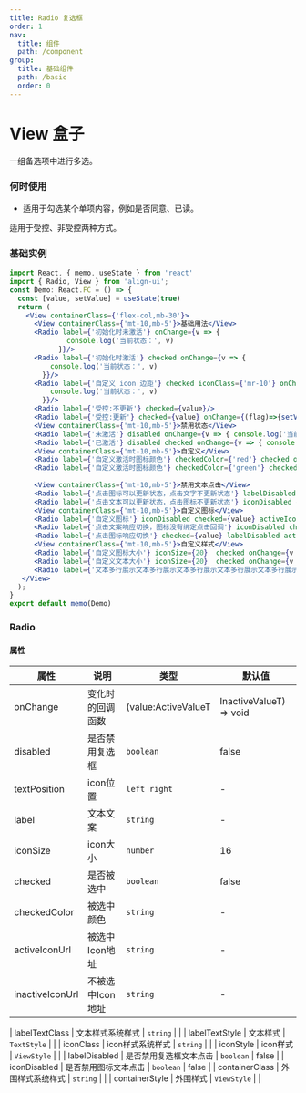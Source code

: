 ```yaml
---
title: Radio 复选框
order: 1
nav:
  title: 组件
  path: /component
group:
  title: 基础组件
  path: /basic
  order: 0
---
```


# View 盒子

一组备选项中进行多选。

### 何时使用

- 适用于勾选某个单项内容，例如是否同意、已读。

适用于受控、非受控两种方式。

### 基础实例

```jsx mdx:preview&background=#bebebe29
import React, { memo, useState } from 'react'
import { Radio, View } from 'align-ui';
const Demo: React.FC = () => {
  const [value, setValue] = useState(true)
  return (
    <View containerClass={'flex-col,mb-30'}>
      <View containerClass={'mt-10,mb-5'}>基础用法</View>
      <Radio label={'初始化时未激活'} onChange={v => {
              console.log('当前状态：', v)
            }}/>
      <Radio label={'初始化时激活'} checked onChange={v => {
          console.log('当前状态：', v)
        }}/>
      <Radio label={'自定义 icon 边距'} checked iconClass={'mr-10'} onChange={v => {
          console.log('当前状态：', v)
        }}/>
      <Radio label={'受控:不更新'} checked={value}/>
      <Radio label={'受控:更新'} checked={value} onChange={(flag)=>{setValue(flag)}}/>
      <View containerClass={'mt-10,mb-5'}>禁用状态</View>
      <Radio label={'未激活'} disabled onChange={v => { console.log('当前状态：', v)}}/>
      <Radio label={'已激活'} disabled checked onChange={v => { console.log('当前状态：', v)}}/>
      <View containerClass={'mt-10,mb-5'}>自定义</View>
      <Radio label={'自定义激活时图标颜色'} checkedColor={'red'} checked onChange={v => { console.log('当前状态：', v)}}/>
      <Radio label={'自定义激活时图标颜色'} checkedColor={'green'} checked onChange={v => { console.log('当前状态：', v)}}/>
      
      <View containerClass={'mt-10,mb-5'}>禁用文本点击</View>
      <Radio label={'点击图标可以更新状态，点击文字不更新状态'} labelDisabled checked onChange={v => { console.log('当前状态：', v)}}/>
      <Radio label={'点击文本可以更新状态，点击图标不更新状态'} iconDisabled checked onChange={v => { console.log('当前状态：', v)}}/>
      <View containerClass={'mt-10,mb-5'}>自定义图标</View>
      <Radio label={'自定义图标'} iconDisabled checked={value} activeIconUrl="https://z.autoimg.cn/sou/auto-ui/icon/rise.png" inactiveIconUrl="https://z.autoimg.cn/sou/auto-ui/icon/fall.png" checkedColor={'white'} onChange={v => { console.log('当前状态：', v)}}/>
      <Radio label={'点击文案响应切换，图标没有绑定点击回调'} iconDisabled checked={value} activeIconUrl="https://z.autoimg.cn/sou/auto-ui/icon/rise.png" inactiveIconUrl="https://z.autoimg.cn/sou/auto-ui/icon/fall.png" checkedColor={'white'} onChange={v => { console.log('当前状态：', v)}}/>
      <Radio label={'点击图标响应切换'} checked={value} labelDisabled activeIconUrl="https://z.autoimg.cn/sou/auto-ui/icon/rise.png" inactiveIconUrl="https://z.autoimg.cn/sou/auto-ui/icon/fall.png" checkedColor={'white'} onChange={v => { console.log('当前状态：', v)}}/>
      <View containerClass={'mt-10,mb-5'}>自定义样式</View>
      <Radio label={'自定义图标大小'} iconSize={20}  checked onChange={v => { console.log('当前状态：', v)}}/>
      <Radio label={'自定义文本大小'} iconSize={20}  checked onChange={v => { console.log('当前状态：', v)}} labelTextClass={'text-red,text-10'}/>
      <Radio label={'文本多行展示文本多行展示文本多行展示文本多行展示文本多行展示文本多行展示文本多行展示文本多行展示文本多行展示文本多行展示文本多行展示文本多行展示文本多行展示文本多行展示文本多行展示文本多行展示'} iconSize={20}  checked onChange={v => { console.log('当前状态：', v)}}/>
   </View>
  );
}
export default memo(Demo)
```

### Radio

#### 属性


| 属性           | 说明       | 类型      | 默认值 |
| -------------- | ---------- | --------- | ------ |
| onChange       | 变化时的回调函数   | (value:ActiveValueT|InactiveValueT) => void  | -      |
| disabled          | 是否禁用复选框 | `boolean`  | false      |
| textPosition       | icon位置 | `left right` | -      |
| label       | 文本文案 | `string` | -      |
| iconSize       | icon大小 | `number` | 16      |
| checked       | 是否被选中 | `boolean` | false     |
| checkedColor       | 被选中颜色 | `string` | -      |
| activeIconUrl       | 被选中Icon地址 | `string` | -      |
| inactiveIconUrl       | 不被选中Icon地址 | `string` | -      |

| labelTextClass       | 文本样式系统样式 | `string` |      |
| labelTextStyle       | 文本样式 | `TextStyle` |       |
| iconClass       | icon样式系统样式 | `string` |       |
| iconStyle       | icon样式 | `ViewStyle` |      |
| labelDisabled       | 是否禁用复选框文本点击 | `boolean` |   false    |
| iconDisabled       | 是否禁用图标文本点击 | `boolean` |  false     |
| containerClass       | 外围样式系统样式 | `string` |      |
| containerStyle       | 外围样式 | `ViewStyle` |       |